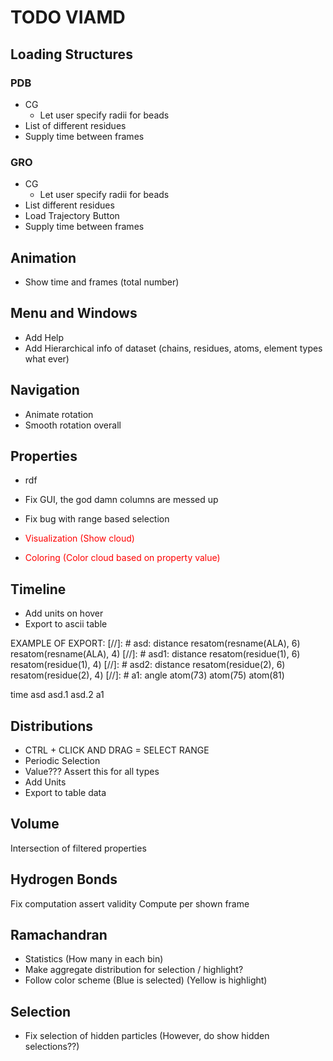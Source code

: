 # TODO VIAMD #

## Loading Structures ##

### PDB ###
- CG
    - Let user specify radii for beads
- List of different residues
- Supply time between frames

### GRO ###
- CG
    - Let user specify radii for beads
- List different residues
- Load Trajectory Button
- Supply time between frames

## Animation ##
- Show time and frames (total number)

## Menu and Windows ##
- Add Help
- Add Hierarchical info of dataset (chains, residues, atoms, element types what ever)

## Navigation ##
- Animate rotation
- Smooth rotation overall

## Properties ##
- rdf

- Fix GUI, the god damn columns are messed up
- Fix bug with range based selection
- <span style="color:red">Visualization (Show cloud)</span>
- <span style="color:red">Coloring (Color cloud based on property value)</span>

## Timeline ##
- Add units on hover
- Export to ascii table

EXAMPLE OF EXPORT:
[//]: #  asd: distance resatom(resname(ALA), 6) resatom(resname(ALA), 4)
[//]: # asd1: distance resatom(residue(1), 6) resatom(residue(1), 4)
[//]: # asd2: distance resatom(residue(2), 6) resatom(residue(2), 4)
[//]: #   a1: angle atom(73) atom(75) atom(81)

time    asd     asd.1     asd.2       a1


## Distributions ##
- CTRL + CLICK AND DRAG = SELECT RANGE
- Periodic Selection
- Value??? Assert this for all types
- Add Units
- Export to table data

## Volume ##
Intersection of filtered properties

## Hydrogen Bonds ##
Fix computation assert validity
Compute per shown frame

## Ramachandran ##
- Statistics (How many in each bin)
- Make aggregate distribution for selection / highlight?
- Follow color scheme (Blue is selected) (Yellow is highlight)


## Selection ##
- Fix selection of hidden particles (However, do show hidden selections??)